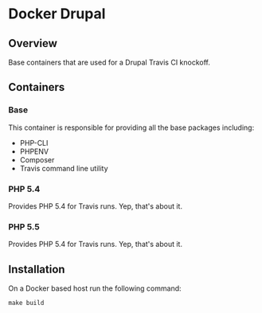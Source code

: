 Docker Drupal
=============

## Overview

Base containers that are used for a Drupal Travis CI knockoff.

## Containers

### Base

This container is responsible for providing all the base packages including:

* PHP-CLI
* PHPENV
* Composer
* Travis command line utility

### PHP 5.4

Provides PHP 5.4 for Travis runs. Yep, that's about it.

### PHP 5.5

Provides PHP 5.4 for Travis runs. Yep, that's about it.

## Installation

On a Docker based host run the following command:

```
make build
```
